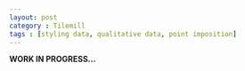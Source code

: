 ```yaml
---
layout: post
category : Tilemill
tags : [styling data, qualitative data, point imposition]
---
```


**WORK IN PROGRESS...**

